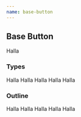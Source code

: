```yaml
---
name: base-button
---
```


## Base Button

<base-knobs src="./components.json" name="base-button">
<base-button>Halla</base-button>
</base-knobs>

### Types

<base-button>Halla</base-button>
<base-button type="primary">Halla</base-button>
<base-button type="secondary">Halla</base-button>
<base-button type="success">Halla</base-button>
<base-button type="danger">Halla</base-button>

### Outline

<base-button style="outline">Halla</base-button>
<base-button style="outline" type="primary">Halla</base-button>
<base-button style="outline" type="secondary">Halla</base-button>
<base-button style="outline" type="success">Halla</base-button>
<base-button style="outline" type="danger">Halla</base-button>
